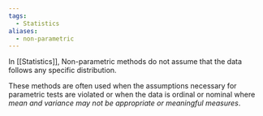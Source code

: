 ```yaml
---
tags:
  - Statistics
aliases:
  - non-parametric
---
```

In [[Statistics]], Non-parametric methods do not assume that the data follows any specific distribution.

These methods are often used when the assumptions necessary for parametric tests are violated or when the data is ordinal or nominal where *mean and variance may not be appropriate or meaningful measures*.